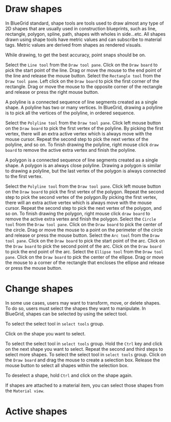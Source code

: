 # Draw shapes
<p>
In BlueGrid standard, shape tools are tools used to draw almost any type of 2D shapes that are usually used in construction blueprints, such as line, rectangle, polygon, spline, path, shapes with wholes in side...etc. All shapes drawn using shape tools have metric values and can subscribe to material tags. Metric values are derived from shapes as rendered visuals. 
</p>
<tip>
<p>
While drawing, to get the best accuracy, point snaps should be on.
</p>
</tip>
<procedure title="Line tool" id="line-tool">
    <step>
        Select the <code>Line tool</code> from the <code>Draw tool pane</code>.
    </step>
    <step>
        Click on the <code>Draw board</code> to pick the start point of the line.
    </step>
    <step>
        Drag or move the mouse to the end point of the line and release the mouse button.
    </step>
</procedure>
<procedure title="Rectangle tool" id="rectangle-tool">
    <step>
        Select the <code>Rectangle tool</code> from the <code>Draw tool pane</code>.
    </step>
    <step>
        Left click on the <code>Draw board</code> to pick the first corner of the rectangle.
    </step>
    <step>
        Drag or move the mouse to the opposite corner of the rectangle and release or press the right mouse button.
    </step>
</procedure>
<procedure title="Polyline tool" id="polyline-tool">
    <p>
    A polyline is a connected sequence of line segments created as a single shape. A polyline has two or many vertices. In BlueGrid, drawing a polyline is to pick all the vertices of the polyline, in ordered sequence.
    </p>
    <step>
    Select the <code>Polyline tool</code> from the <code>Draw tool pane</code>.
    </step>
    <step>
    Click left mouse button on the <code>Draw board</code> to pick the first vertex of the polyline. By picking the first vertex, there will an extra active vertex which is always move with the mouse cursor.
    </step>
    <step>
    Repeat the second step to pick the next vertex of the polyline, and so on.
    </step>
    <step>
    To finish drawing the polyline, right mouse click <code>draw board</code> to remove the active extra vertex and finish the polyline.
    </step>
</procedure>
<procedure title="Polygon tool" id="polygon-tool">
    <p>
        A polygon is a connected sequence of line segments created as a single shape. A polygon is an always close polyline. Drawing a polygon is similar to drawing a polyline, but the last vertex of the polygon is always connected to the first vertex.
    </p>
    <step>
        Select the <code>Polyline tool</code> from the <code>Draw tool pane</code>.
    </step>
    <step>
        Click left mouse button on the <code>Draw board</code> to pick the first vertex of the polygon. 
    </step>
    <step>
        Repeat the second step to pick the second vertex of the polygon.By picking the first vertex, there will an extra active vertex which is always move with the mouse cursor.
    </step>
    <step>
        Repeat the second step to pick the next vertex of the polygon, and so on.
    </step>
    <step>
        To finish drawing the polygon, right mouse click <code>draw board</code> to remove the active extra vertex and finish the polygon.
    </step>
</procedure>
<procedure title="Circle tool" id="circle-tool">
    <step>
        Select the <code>Circle tool</code> from the <code>Draw tool pane</code>.
    </step>
    <step>
        Click on the <code>Draw board</code> to pick the center of the circle.
    </step>
    <step>
        Drag or move the mouse to a point on the perimeter of the circle and release or press the mouse button.
    </step>
</procedure>

<procedure title="Arc tool" id="arc-tool">
    <step>
        Select the <code>Arc tool</code> from the <code>Draw tool pane</code>.
    </step>
    <step>
        Click on the <code>Draw board</code> to pick the start point of the arc.
    </step>
    <step>
        Click on the <code>Draw board</code> to pick the second point of the arc.
    </step>
    <step>
        Click on the <code>Draw board</code> to pick the end point of the arc.
    </step>
</procedure>

<procedure title="Ellipse tool" id="ellipse-tool">
    <step>
        Select the <code>Ellipse tool</code> from the <code>Draw tool pane</code>.
    </step>
    <step>
        Click on the <code>Draw board</code> to pick the center of the ellipse.
    </step>
    <step>
        Drag or move the mouse to a corner of the rectangle that encloses the ellipse and release or press the mouse button.
    </step>
</procedure>

# Change shapes
<p>
    In some use cases, users may want to transform, move, or delete shapes. To do so, users must select the shapes they want to manipulate. In BlueGrid, shapes can be selected by using the select tool.
</p>
<procedure title="Select shapes">
    <procedure title="Select single shape" id="select-single-shape">
        <step>
            <p>
            To select the select tool in <code>select tools</code> group.
            </p>
        </step>
        <step>
            <p>
            Click on the shape you want to select.
            </p>
        </step>
    </procedure>
    <procedure title="Select multiple shapes by picking" id="select-multiple-shapes-by-picking">
        <step>
            To select the select tool in <code>select tools</code> group.
        </step>
        <step>
            Hold the <code>Ctrl</code> key and click on the next shape you want to select.
        </step>
        <step>
            Repeat the second and third steps to select more shapes.
        </step>
    </procedure>
    <procedure title="Select multiple shapes by selection box" id="select-multiple-shapes">
        <step>
            To select the select tool in <code>select tools</code> group.
        </step>
        <step>
            Click on the <code>Draw board</code> and drag the mouse to create a selection box.
        </step>
        <step>
            Release the mouse button to select all shapes within the selection box.
        </step>
    </procedure>
    <tip>
        <p>
            To deselect a shape, hold <code>Ctrl</code> and click on the shape again.
        </p>
    </tip>
    <tip>
        <p>
            If shapes are attached to a material item, you can select those shapes from the <code>Material view</code>.
        </p>
    </tip>
    

</procedure>
<procedure title="Activate a shape" id="activate-a-shape">
<step>
</step>
</procedure>

# Active shapes
